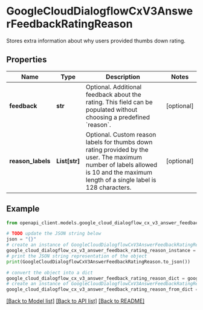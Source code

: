 # GoogleCloudDialogflowCxV3AnswerFeedbackRatingReason

Stores extra information about why users provided thumbs down rating.

## Properties

Name | Type | Description | Notes
------------ | ------------- | ------------- | -------------
**feedback** | **str** | Optional. Additional feedback about the rating. This field can be populated without choosing a predefined &#x60;reason&#x60;. | [optional] 
**reason_labels** | **List[str]** | Optional. Custom reason labels for thumbs down rating provided by the user. The maximum number of labels allowed is 10 and the maximum length of a single label is 128 characters. | [optional] 

## Example

```python
from openapi_client.models.google_cloud_dialogflow_cx_v3_answer_feedback_rating_reason import GoogleCloudDialogflowCxV3AnswerFeedbackRatingReason

# TODO update the JSON string below
json = "{}"
# create an instance of GoogleCloudDialogflowCxV3AnswerFeedbackRatingReason from a JSON string
google_cloud_dialogflow_cx_v3_answer_feedback_rating_reason_instance = GoogleCloudDialogflowCxV3AnswerFeedbackRatingReason.from_json(json)
# print the JSON string representation of the object
print(GoogleCloudDialogflowCxV3AnswerFeedbackRatingReason.to_json())

# convert the object into a dict
google_cloud_dialogflow_cx_v3_answer_feedback_rating_reason_dict = google_cloud_dialogflow_cx_v3_answer_feedback_rating_reason_instance.to_dict()
# create an instance of GoogleCloudDialogflowCxV3AnswerFeedbackRatingReason from a dict
google_cloud_dialogflow_cx_v3_answer_feedback_rating_reason_from_dict = GoogleCloudDialogflowCxV3AnswerFeedbackRatingReason.from_dict(google_cloud_dialogflow_cx_v3_answer_feedback_rating_reason_dict)
```
[[Back to Model list]](../README.md#documentation-for-models) [[Back to API list]](../README.md#documentation-for-api-endpoints) [[Back to README]](../README.md)


